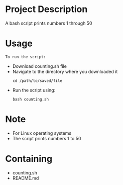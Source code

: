 # Project Description
A bash script prints numbers 1 through 50

# Usage
    To run the script:
   - Download counting.sh file
   - Navigate to the directory where you downloaded it
     ```
     cd /path/to/saved/file
     ```
   - Run the script using:
     ```
     bash counting.sh
     ```

# Note
- For Linux operating systems
- The script prints numbers 1 to 50

# Containing
- counting.sh
- README.md

